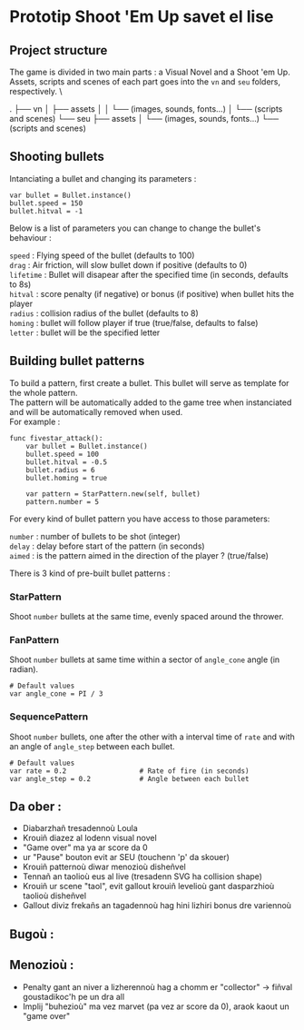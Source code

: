 # Prototip Shoot 'Em Up savet el lise

## Project structure
The game is divided in two main parts : a Visual Novel and a Shoot 'em Up. \
Assets, scripts and scenes of each part goes into the `vn` and `seu` folders, respectively. \

 .
 ├── vn
 │   ├── assets
 │   │   └── (images, sounds, fonts...)
 │   └── (scripts and scenes)
 └── seu
     ├── assets
     │   └── (images, sounds, fonts...)
     └── (scripts and scenes)

## Shooting bullets

Intanciating a bullet and changing its parameters :
```gdscript
var bullet = Bullet.instance()
bullet.speed = 150
bullet.hitval = -1
```

Below is a list of parameters you can change to change the bullet's behaviour :

`speed` : Flying speed of the bullet (defaults to 100) \
`drag` : Air friction, will slow bullet down if positive (defaults to 0) \
`lifetime` : Bullet will disapear after the specified time (in seconds, defaults to 8s) \
`hitval` : score penalty (if negative) or bonus (if positive) when bullet hits the player \
`radius` : collision radius of the bullet (defaults to 8) \
`homing` : bullet will follow player if true (true/false, defaults to false) \
`letter` : bullet will be the specified letter

## Building bullet patterns

To build a pattern, first create a bullet. This bullet will serve as template for the whole pattern. \
The pattern will be automatically added to the game tree when instanciated and will be automatically removed when used. \
For example :

```gdscript
func fivestar_attack():
	var bullet = Bullet.instance()
	bullet.speed = 100
	bullet.hitval = -0.5
	bullet.radius = 6
	bullet.homing = true
	
	var pattern = StarPattern.new(self, bullet)
	pattern.number = 5
```

For every kind of bullet pattern you have access to those parameters:

`number` : number of bullets to be shot (integer) \
`delay` : delay before start of the pattern (in seconds) \
`aimed` : is the pattern aimed in the direction of the player ? (true/false)

There is 3 kind of pre-built bullet patterns :

### StarPattern
Shoot `number` bullets at the same time, evenly spaced around the thrower.

### FanPattern
Shoot `number` bullets at same time within a sector of `angle_cone` angle (in radian).

```gdscript
# Default values
var angle_cone = PI / 3
```

### SequencePattern
Shoot `number` bullets, one after the other with a interval time of `rate` and with an angle of `angle_step` between each bullet.

```gdscript
# Default values
var rate = 0.2					# Rate of fire (in seconds)
var angle_step = 0.2			# Angle between each bullet
```

## Da ober :
 * Diabarzhañ tresadennoù Loula
 * Krouiñ diazez al lodenn visual novel
 * "Game over" ma ya ar score da 0
 * ur "Pause" bouton evit ar SEU (touchenn 'p' da skouer)
 * Krouiñ patternoù diwar menozioù disheñvel
 * Tennañ an taolioù eus al live (tresadenn SVG ha collision shape)
 * Krouiñ ur scene "taol", evit gallout krouiñ levelioù gant dasparzhioù taolioù disheñvel
 * Gallout diviz frekañs an tagadennoù hag hini lizhiri bonus dre variennoù

## Bugoù :

## Menozioù :
 * Penalty gant an niver a lizherennoù hag a chomm er "collector" -> fiñval goustadikoc'h pe un dra all
 * Implij "buhezioù" ma vez marvet (pa vez ar score da 0), araok kaout un "game over"
